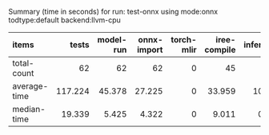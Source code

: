 Summary (time in seconds) for run: test-onnx using mode:onnx todtype:default backend:llvm-cpu

| items        |   tests |   model-run |   onnx-import |   torch-mlir |   iree-compile |   inference |
|:-------------|--------:|------------:|--------------:|-------------:|---------------:|------------:|
| total-count  |  62     |      62     |        62     |            0 |         45     |      19     |
| average-time | 117.224 |      45.378 |        27.225 |            0 |         33.959 |      10.662 |
| median-time  |  19.339 |       5.425 |         4.322 |            0 |          9.011 |       0.581 |
